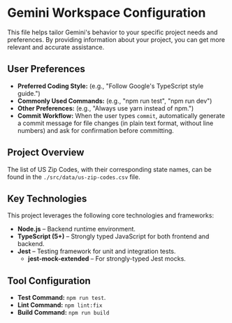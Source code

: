 # Gemini Workspace Configuration

This file helps tailor Gemini's behavior to your specific project needs and preferences. By providing information about your project, you can get more relevant and accurate assistance.

## User Preferences

- **Preferred Coding Style:** (e.g., "Follow Google's TypeScript style guide.")
- **Commonly Used Commands:** (e.g., "npm run test", "npm run dev")
- **Other Preferences:** (e.g., "Always use yarn instead of npm.")
- **Commit Workflow:** When the user types `commit`, automatically generate a commit message for file changes (in plain text format, without line numbers) and ask for confirmation before committing.

## Project Overview

The list of US Zip Codes, with their corresponding state names, can be found in the `./src/data/us-zip-codes.csv` file.
 

## Key Technologies

This project leverages the following core technologies and frameworks:
- **Node.js** – Backend runtime environment.
- **TypeScript (5+)** – Strongly typed JavaScript for both frontend and backend.
- **Jest** – Testing framework for unit and integration tests.
  - **jest-mock-extended** – For strongly-typed Jest mocks.

 

## Tool Configuration

- **Test Command:** `npm run test`.
- **Lint Command:** `npm lint:fix`
- **Build Command:** `npm run build`
